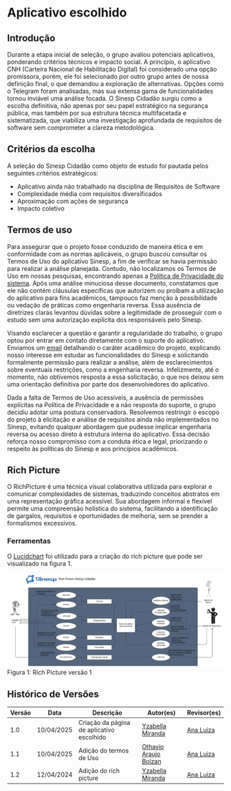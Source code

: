 # Aplicativo escolhido

## Introdução
Durante a etapa inicial de seleção, o grupo avaliou potenciais aplicativos, ponderando critérios técnicos e impacto social. A princípio, o aplicativo CNH (Carteira Nacional de Habilitação Digital) foi considerado uma opção promissora, porém, ele foi selecionado por outro grupo antes de nossa definição final, o que demandou a exploração de alternativas. Opções como o Telegram foram analisadas, mas sua extensa gama de funcionalidades tornou inviável uma análise focada. O Sinesp Cidadão surgiu como a escolha definitiva, não apenas por seu papel estratégico na segurança pública, mas também por sua estrutura técnica multifacetada e sistematizada, que viabiliza uma investigação aprofundada de requisitos de software sem comprometer a clareza metodológica.

## Critérios da escolha
A seleção do Sinesp Cidadão como objeto de estudo foi pautada pelos seguintes critérios estratégicos:
- Aplicativo ainda não trabalhado na disciplina de Requisitos de Software
- Complexidade média com requisitos diversificados
- Aproximação com ações de segurança
- Impacto coletivo

## Termos de uso
Para assegurar que o projeto fosse conduzido de maneira ética e em conformidade com as normas aplicáveis, o grupo buscou consultar os Termos de Uso do aplicativo Sinesp, a fim de verificar se havia permissão para realizar a análise planejada. Contudo, não localizamos os Termos de Uso em nossas pesquisas, encontrando apenas a [Política de Privacidade do sistema](https://agente.sinesp.gov.br/politica-privacidade/). Após uma análise minuciosa desse documento, constatamos que ele não contém cláusulas específicas que autorizem ou proíbam a utilização do aplicativo para fins acadêmicos, tampouco faz menção à possibilidade ou vedação de práticas como engenharia reversa. Essa ausência de diretrizes claras levantou dúvidas sobre a legitimidade de prosseguir com o estudo sem uma autorização explícita dos responsáveis pelo Sinesp.

Visando esclarecer a questão e garantir a regularidade do trabalho, o grupo optou por entrar em contato diretamente com o suporte do aplicativo. Enviamos um [email](../assets/pdf/termos-de-uso.pdf) detalhando o caráter acadêmico do projeto, explicando nosso interesse em estudar as funcionalidades do Sinesp e solicitando formalmente permissão para realizar a análise, além de esclarecimentos sobre eventuais restrições, como a engenharia reversa. Infelizmente, até o momento, não obtivemos resposta a essa solicitação, o que nos deixou sem uma orientação definitiva por parte dos desenvolvedores do aplicativo.

Dada a falta de Termos de Uso acessíveis, a ausência de permissões explícitas na Política de Privacidade e a não resposta do suporte, o grupo decidiu adotar uma postura conservadora. Resolvemos restringir o escopo do projeto à elicitação e análise de requisitos ainda não implementados no Sinesp, evitando qualquer abordagem que pudesse implicar engenharia reversa ou acesso direto à estrutura interna do aplicativo. Essa decisão reforça nosso compromisso com a conduta ética e legal, priorizando o respeito às políticas do Sinesp e aos princípios acadêmicos.

## Rich Picture
O RichPicture é uma técnica visual colaborativa utilizada para explorar e comunicar complexidades de sistemas, traduzindo conceitos abstratos em uma representação gráfica acessível. Sua abordagem informal e flexível permite uma compreensão holística do sistema, facilitando a identificação de gargalos, requisitos e oportunidades de melhoria, sem se prender a formalismos excessivos.

### Ferramentas
O [Lucidchart](https://www.lucidchart.com/pages/pt) foi utilizado para a criação do rich picture que pode ser visualizado na figura 1.

![Richpicturev1](assets/rich-picture/richPicture.png)
Figura 1: Rich Picture versão 1

## Histórico de Versões

| Versão | Data | Descrição | Autor(es) | Revisor(es) |
|--------|------|-----------|-----------|-------------|
| 1.0 | 10/04/2025 | Criação da página de aplicativo escolhido | [Yzabella Miranda](https://github.com/redjsun) | [Ana Luiza](https://github.com/Ana-Luiza-SC)| 
| 1.1 | 10/04/2025 | Adição do termos de Uso | [Othavio Araujo Bolzan]((https://github.com/bolzanMGB))  | [Ana Luiza](https://github.com/Ana-Luiza-SC) |
| 1.2 | 12/04/2024 | Adição do rich picture | [Yzabella Miranda](https://github.com/redjsun) | [Ana Luiza](https://github.com/Ana-Luiza-SC)| 
